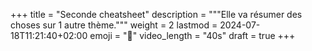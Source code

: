 +++
title = "Seconde cheatsheet"
description = """Elle va résumer des choses sur 1 autre thème."""
weight = 2
lastmod = 2024-07-18T11:21:40+02:00
emoji = "📝"
video_length = "40s"
draft = true
+++
